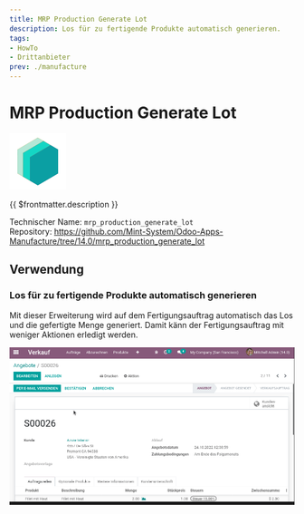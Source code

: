 ```yaml
---
title: MRP Production Generate Lot
description: Los für zu fertigende Produkte automatisch generieren.
tags:
- HowTo
- Drittanbieter
prev: ./manufacture
---
```

# MRP Production Generate Lot
![icon_oms_box](attachments/icons_odoo_mint_system.png)

{{ $frontmatter.description }}

Technischer Name: `mrp_production_generate_lot`\
Repository: <https://github.com/Mint-System/Odoo-Apps-Manufacture/tree/14.0/mrp_production_generate_lot>

## Verwendung

### Los für zu fertigende Produkte automatisch generieren

Mit dieser Erweiterung wird auf dem Fertigungsauftrag automatisch das Los und die gefertigte Menge generiert. Damit känn der Fertigungsauftrag mit weniger Aktionen erledigt werden.

![MRP Production Generate Lot](attachments/MRP%20Production%20Generate%20Lot.gif)